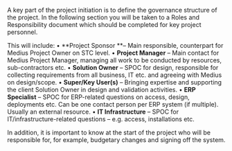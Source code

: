 A key part of the project initiation is to define the governance structure of the project. In the following section you will be taken to a Roles and Responsibility document which should be completed for key project personnel.

This will include:
•	**Project Sponsor **– Main responsible, counterpart for Medius Project Owner on STC level.
•	**Project Manager** – Main contact for Medius Project Manager, managing all work to be conducted by <Customer Name> resources, sub-contractors etc.
•	**Solution Owner** – SPOC for design, responsible for collecting requirements from all business, IT etc. and agreeing with Medius on design/scope.
•	**Super/Key User(s)** – Bringing expertise and supporting the client Solution Owner in design and validation activities.
•	**ERP Specialist** – SPOC for ERP-related questions on access, design, deployments etc. Can be one contact person per ERP system (if multiple). Usually an external resource.
•	**IT Infrastructure** – SPOC for IT/infrastructure-related questions – e.g. access, installations etc.

In addition, it is important to know at the start of the project who will be responsible for, for example, budgetary changes and signing off the system. 
